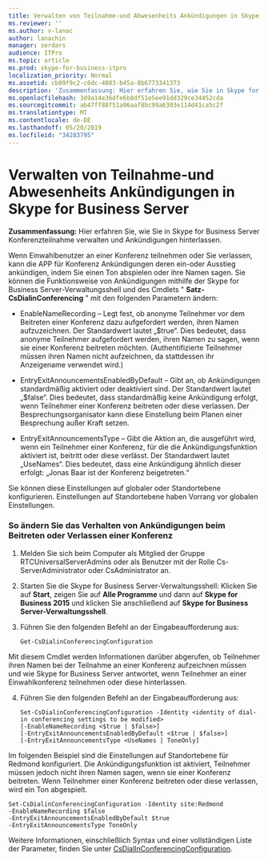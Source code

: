 ```yaml
---
title: Verwalten von Teilnahme-und Abwesenheits Ankündigungen in Skype for Business Server
ms.reviewer: ''
ms.author: v-lanac
author: lanachin
manager: serdars
audience: ITPro
ms.topic: article
ms.prod: skype-for-business-itpro
localization_priority: Normal
ms.assetid: cb09f9c2-c6dc-4083-b45a-8b6773341373
description: 'Zusammenfassung: Hier erfahren Sie, wie Sie in Skype for Business Server Konferenz Anmeldungen verwalten und Ankündigungen hinterlassen.'
ms.openlocfilehash: 3d9a14e36dfe6b8df51e5ee91dd329ce34452cda
ms.sourcegitcommit: ab47ff88f51a96aaf8bc99a6303e114d41ca5c2f
ms.translationtype: MT
ms.contentlocale: de-DE
ms.lasthandoff: 05/20/2019
ms.locfileid: "34283795"
---
```

# <a name="manage-conference-join-and-leave-announcements-in-skype-for-business-server"></a>Verwalten von Teilnahme-und Abwesenheits Ankündigungen in Skype for Business Server
 
**Zusammenfassung:** Hier erfahren Sie, wie Sie in Skype for Business Server Konferenzteilnahme verwalten und Ankündigungen hinterlassen.
  
Wenn Einwahlbenutzer an einer Konferenz teilnehmen oder Sie verlassen, kann die APP für Konferenz Ankündigungen deren ein-oder Ausstieg ankündigen, indem Sie einen Ton abspielen oder ihre Namen sagen. Sie können die Funktionsweise von Ankündigungen mithilfe der Skype for Business Server-Verwaltungsshell und des Cmdlets " **Satz-CsDialinConferencing** " mit den folgenden Parametern ändern:
  
- EnableNameRecording – Legt fest, ob anonyme Teilnehmer vor dem Beitreten einer Konferenz dazu aufgefordert werden, ihren Namen aufzuzeichnen. Der Standardwert lautet „$true“. Dies bedeutet, dass anonyme Teilnehmer aufgefordert werden, ihren Namen zu sagen, wenn sie einer Konferenz beitreten möchten. (Authentifizierte Teilnehmer müssen ihren Namen nicht aufzeichnen, da stattdessen ihr Anzeigename verwendet wird.)
    
- EntryExitAnnouncementsEnabledByDefault – Gibt an, ob Ankündigungen standardmäßig aktiviert oder deaktiviert sind. Der Standardwert lautet „$false“. Dies bedeutet, dass standardmäßig keine Ankündigung erfolgt, wenn Teilnehmer einer Konferenz beitreten oder diese verlassen. Der Besprechungsorganisator kann diese Einstellung beim Planen einer Besprechung außer Kraft setzen.
    
- EntryExitAnnouncementsType – Gibt die Aktion an, die ausgeführt wird, wenn ein Teilnehmer einer Konferenz, für die die Ankündigungsfunktion aktiviert ist, beitritt oder diese verlässt. Der Standardwert lautet „UseNames“. Dies bedeutet, dass eine Ankündigung ähnlich dieser erfolgt: „Jonas Baar ist der Konferenz beigetreten.“
    
Sie können diese Einstellungen auf globaler oder Standortebene konfigurieren. Einstellungen auf Standortebene haben Vorrang vor globalen Einstellungen.
   

### <a name="to-modify-the-conference-join-and-leave-announcement-behavior"></a>So ändern Sie das Verhalten von Ankündigungen beim Beitreten oder Verlassen einer Konferenz

1. Melden Sie sich beim Computer als Mitglied der Gruppe  RTCUniversalServerAdmins  oder als Benutzer mit der Rolle  Cs-ServerAdministrator  oder  CsAdministrator  an.
    
2. Starten Sie die Skype for Business Server-Verwaltungsshell: Klicken Sie auf **Start**, zeigen Sie auf **Alle Programme** und dann auf **Skype for Business 2015** und klicken Sie anschließend auf **Skype for Business Server-Verwaltungsshell**.
    
3. Führen Sie den folgenden Befehl an der Eingabeaufforderung aus:
    
   ```
   Get-CsDialinConferencingConfiguration
   ```

Mit diesem Cmdlet werden Informationen darüber abgerufen, ob Teilnehmer ihren Namen bei der Teilnahme an einer Konferenz aufzeichnen müssen und wie Skype for Business Server antwortet, wenn Teilnehmer an einer Einwahlkonferenz teilnehmen oder diese hinterlassen.
    
4. Führen Sie den folgenden Befehl an der Eingabeaufforderung aus:
    
   ```
   Set-CsDialinConferencingConfiguration -Identity <identity of dial-in conferencing settings to be modified>
   [-EnableNameRecording <$true | $false>]
   [-EntryExitAnnouncementsEnabledByDefault <$true | $false>]
   [-EntryExitAnnouncementsType <UseNames | ToneOnly]
   ```

Im folgenden Beispiel sind die Einstellungen auf Standortebene für Redmond konfiguriert. Die Ankündigungsfunktion ist aktiviert, Teilnehmer müssen jedoch nicht ihren Namen sagen, wenn sie einer Konferenz beitreten. Wenn Teilnehmer einer Konferenz beitreten oder diese verlassen, wird ein Ton abgespielt.
  
```
Set-CsDialinConferencingConfiguration -Identity site:Redmond
-EnableNameRecording $false
-EntryExitAnnouncementsEnabledByDefault $true
-EntryExitAnnouncementsType ToneOnly
```

Weitere Informationen, einschließlich Syntax und einer vollständigen Liste der Parameter, finden Sie unter [CsDialInConferencingConfiguration](https://docs.microsoft.com/powershell/module/skype/set-csdialinconferencingconfiguration?view=skype-ps).
  

